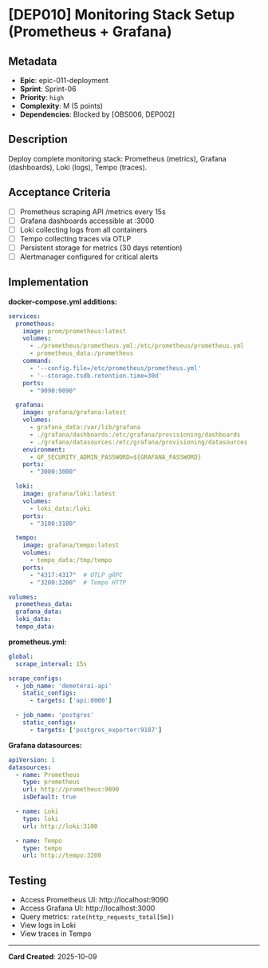 # [DEP010] Monitoring Stack Setup (Prometheus + Grafana)

## Metadata
- **Epic**: epic-011-deployment
- **Sprint**: Sprint-06
- **Priority**: `high`
- **Complexity**: M (5 points)
- **Dependencies**: Blocked by [OBS006, DEP002]

## Description
Deploy complete monitoring stack: Prometheus (metrics), Grafana (dashboards), Loki (logs), Tempo (traces).

## Acceptance Criteria
- [ ] Prometheus scraping API /metrics every 15s
- [ ] Grafana dashboards accessible at :3000
- [ ] Loki collecting logs from all containers
- [ ] Tempo collecting traces via OTLP
- [ ] Persistent storage for metrics (30 days retention)
- [ ] Alertmanager configured for critical alerts

## Implementation
**docker-compose.yml additions:**
```yaml
services:
  prometheus:
    image: prom/prometheus:latest
    volumes:
      - ./prometheus/prometheus.yml:/etc/prometheus/prometheus.yml
      - prometheus_data:/prometheus
    command:
      - '--config.file=/etc/prometheus/prometheus.yml'
      - '--storage.tsdb.retention.time=30d'
    ports:
      - "9090:9090"

  grafana:
    image: grafana/grafana:latest
    volumes:
      - grafana_data:/var/lib/grafana
      - ./grafana/dashboards:/etc/grafana/provisioning/dashboards
      - ./grafana/datasources:/etc/grafana/provisioning/datasources
    environment:
      - GF_SECURITY_ADMIN_PASSWORD=${GRAFANA_PASSWORD}
    ports:
      - "3000:3000"

  loki:
    image: grafana/loki:latest
    volumes:
      - loki_data:/loki
    ports:
      - "3100:3100"

  tempo:
    image: grafana/tempo:latest
    volumes:
      - tempo_data:/tmp/tempo
    ports:
      - "4317:4317"  # OTLP gRPC
      - "3200:3200"  # Tempo HTTP

volumes:
  prometheus_data:
  grafana_data:
  loki_data:
  tempo_data:
```

**prometheus.yml:**
```yaml
global:
  scrape_interval: 15s

scrape_configs:
  - job_name: 'demeterai-api'
    static_configs:
      - targets: ['api:8000']

  - job_name: 'postgres'
    static_configs:
      - targets: ['postgres_exporter:9187']
```

**Grafana datasources:**
```yaml
apiVersion: 1
datasources:
  - name: Prometheus
    type: prometheus
    url: http://prometheus:9090
    isDefault: true

  - name: Loki
    type: loki
    url: http://loki:3100

  - name: Tempo
    type: tempo
    url: http://tempo:3200
```

## Testing
- Access Prometheus UI: http://localhost:9090
- Access Grafana UI: http://localhost:3000
- Query metrics: `rate(http_requests_total[5m])`
- View logs in Loki
- View traces in Tempo

---
**Card Created**: 2025-10-09
